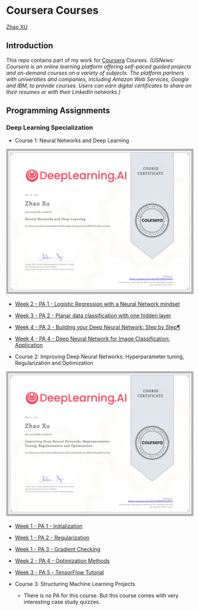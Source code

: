 # Coursera Courses

[Zhao XU][l1]

## Introduction

This repo contains part of my work for [Coursera][l2] Courses. *(USNews: Coursera is an online learning platform offering self-paced guided projects and on-demand courses on a variety of subjects. The platform partners with universities and companies, including Amazon Web Services, Google and IBM, to provide courses. Users can earn digital certificates to share on their resumes or with their LinkedIn networks.)*

## Programming Assignments

### Deep Learning Specialization

- Course 1: Neural Networks and Deep Learning

![](Certificate/DNN1.jpg)

  - [Week 2 - PA 1 - Logistic Regression with a Neural Network mindset](https://github.com/zhaoxu98/CourseNotes/blob/main/Coursera/Deep%20Learning%20Specialization/Neural%20Networks%20and%20Deep%20Learning/Logistic_Regression_with_a_Neural_Network_mindset.ipynb)
  - [Week 3 - PA 2 - Planar data classification with one hidden layer](https://github.com/zhaoxu98/CourseNotes/blob/main/Coursera/Deep%20Learning%20Specialization/Neural%20Networks%20and%20Deep%20Learning/Planar_data_classification_with_one_hidden_layer.ipynb)
  - [Week 4 - PA 3 - Building your Deep Neural Network: Step by Step¶](https://github.com/zhaoxu98/CourseNotes/blob/main/Coursera/Deep%20Learning%20Specialization/Neural%20Networks%20and%20Deep%20Learning/Building_your_Deep_Neural_Network_Step_by_Step.ipynb)
  - [Week 4 - PA 4 - Deep Neural Network for Image Classification: Application](https://github.com/zhaoxu98/CourseNotes/blob/main/Coursera/Deep%20Learning%20Specialization/Neural%20Networks%20and%20Deep%20Learning/Deep%20Neural%20Network%20-%20Application.ipynb)

- Course 2: Improving Deep Neural Networks: Hyperparameter tuning, Regularization and Optimization

![](Certificate/DNN2.jpg)

  - [Week 1 - PA 1 - Initialization](https://github.com/zhaoxu98/CourseNotes/blob/main/Coursera/Deep%20Learning%20Specialization/Neural%20Networks%20and%20Deep%20Learning/Deep%20Neural%20Network%20-%20Application.ipynb)
  - [Week 1 - PA 2 - Regularization](https://github.com/zhaoxu98/CourseNotes/blob/main/Coursera/Deep%20Learning%20Specialization/Neural%20Networks%20and%20Deep%20Learning/Deep%20Neural%20Network%20-%20Application.ipynb)
  - [Week 1 - PA 3 - Gradient Checking](https://github.com/zhaoxu98/CourseNotes/blob/main/Coursera/Deep%20Learning%20Specialization/Neural%20Networks%20and%20Deep%20Learning/Deep%20Neural%20Network%20-%20Application.ipynb)
  - [Week 2 - PA 4 - Optimization Methods](https://github.com/zhaoxu98/CourseNotes/blob/main/Coursera/Deep%20Learning%20Specialization/Neural%20Networks%20and%20Deep%20Learning/Deep%20Neural%20Network%20-%20Application.ipynb)
  - [Week 3 - PA 5 - TensorFlow Tutorial](https://github.com/zhaoxu98/CourseNotes/blob/main/Coursera/Deep%20Learning%20Specialization/Neural%20Networks%20and%20Deep%20Learning/Deep%20Neural%20Network%20-%20Application.ipynb)

- Course 3: Structuring Machine Learning Projects

  - There is no PA for this course. But this course comes with very interesting case study quizzes.


[l1]: https://xzbill.top/zhaoxu
[l2]: https://www.coursera.org/